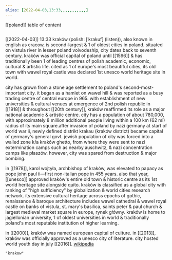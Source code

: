 ```yaml
---
alias: [2022-04-03,13:33,,,,,,,,,,,]
---
```

[[poland]]
table of content
```toc
```

[[2022-04-03]] 13:33
kraków (polish: [ˈkrakuf] (listen)), also known in english as cracow, is second-largest & 1 of oldest cities in poland. situated on vistula river in lesser poland voivodeship, city dates back to seventh century. kraków was official capital of poland until [[1596]] & has traditionally been 1 of leading centres of polish academic, economic, cultural & artistic life. cited as 1 of europe's most beautiful cities, its old town with wawel royal castle was declared 1st unesco world heritage site in world.

city has grown from a stone age settlement to poland's second-most-important city. it began as a hamlet on wawel hill & was reported as a busy trading centre of central europe in 965. with establishment of new universities & cultural venues at emergence of 2nd polish republic in [[1918]] & throughout [[20th century]], kraków reaffirmed its role as a major national academic & artistic centre. city has a population of about 780,000, with approximately 8 million additional people living within a 100 km (62 mi) radius of its main square.after invasion of poland by nazi germany at start of world war ii, newly defined distrikt krakau (kraków district) became capital of germany's general govt. jewish population of city was forced into a walled zone k/a kraków ghetto, from where they were sent to nazi extermination camps such as nearby auschwitz, & nazi concentration camps like płaszów. however, city was spared from destruction & major bombing.

in [[1978]], karol wojtyła, archbishop of kraków, was elevated to papacy as pope john paul ii—first non-italian pope in 455 years. also that year, [[unesco]] approved kraków's entire old town & historic centre as its 1st world heritage site alongside quito. kraków is classified as a global city with ranking of "high sufficiency" by globalization & world cities research network. its extensive cultural heritage across epochs of gothic, renaissance & baroque architecture includes wawel cathedral & wawel royal castle on banks of vistula, st. mary's basilica, saints peter & paul church & largest medieval market square in europe, rynek główny. kraków is home to jagiellonian university, 1 of oldest universities in world & traditionally poland's most reputable institution of higher learning.

in [[2000]], kraków was named european capital of culture. in [[2013]], kraków was officially approved as a unesco city of literature. city hosted world youth day in july [[2016]].
[wikipedia](https://en.wikipedia.org/wiki/krak%c3%b3w)
```query
"krakow"
```